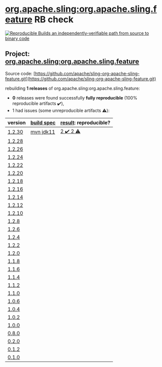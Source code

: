 [org.apache.sling:org.apache.sling.feature](https://search.maven.org/artifact/org.apache.sling/org.apache.sling.feature/) RB check
=======

[![Reproducible Builds](https://reproducible-builds.org/images/logos/rb.svg) an independently-verifiable path from source to binary code](https://reproducible-builds.org/)

## Project: [org.apache.sling:org.apache.sling.feature](https://search.maven.org/artifact/org.apache.sling/org.apache.sling.feature/)

Source code: [https://github.com/apache/sling-org-apache-sling-feature.git](https://github.com/apache/sling-org-apache-sling-feature.git)

rebuilding **1 releases** of org.apache.sling:org.apache.sling.feature:
- **0** releases were found successfully **fully reproducible** (100% reproducible artifacts :heavy_check_mark:),
- 1 had issues (some unreproducible artifacts :warning:):

| version | [build spec](BUILDSPEC.md) | [result](https://reproducible-builds.org/docs/jvm/): reproducible? |
| -- | --------- | ------ |
| [1.2.30](https://search.maven.org/artifact/org.apache.sling/org.apache.sling.feature/1.2.30/pom) | [mvn jdk11](org.apache.sling.feature-1.2.30.buildspec) | [2 :heavy_check_mark:  2 :warning:](org.apache.sling.feature-1.2.30.buildcompare) |
| [1.2.28](https://search.maven.org/artifact/org.apache.sling/org.apache.sling.feature/1.2.28/pom) | | |
| [1.2.26](https://search.maven.org/artifact/org.apache.sling/org.apache.sling.feature/1.2.26/pom) | | |
| [1.2.24](https://search.maven.org/artifact/org.apache.sling/org.apache.sling.feature/1.2.24/pom) | | |
| [1.2.22](https://search.maven.org/artifact/org.apache.sling/org.apache.sling.feature/1.2.22/pom) | | |
| [1.2.20](https://search.maven.org/artifact/org.apache.sling/org.apache.sling.feature/1.2.20/pom) | | |
| [1.2.18](https://search.maven.org/artifact/org.apache.sling/org.apache.sling.feature/1.2.18/pom) | | |
| [1.2.16](https://search.maven.org/artifact/org.apache.sling/org.apache.sling.feature/1.2.16/pom) | | |
| [1.2.14](https://search.maven.org/artifact/org.apache.sling/org.apache.sling.feature/1.2.14/pom) | | |
| [1.2.12](https://search.maven.org/artifact/org.apache.sling/org.apache.sling.feature/1.2.12/pom) | | |
| [1.2.10](https://search.maven.org/artifact/org.apache.sling/org.apache.sling.feature/1.2.10/pom) | | |
| [1.2.8](https://search.maven.org/artifact/org.apache.sling/org.apache.sling.feature/1.2.8/pom) | | |
| [1.2.6](https://search.maven.org/artifact/org.apache.sling/org.apache.sling.feature/1.2.6/pom) | | |
| [1.2.4](https://search.maven.org/artifact/org.apache.sling/org.apache.sling.feature/1.2.4/pom) | | |
| [1.2.2](https://search.maven.org/artifact/org.apache.sling/org.apache.sling.feature/1.2.2/pom) | | |
| [1.2.0](https://search.maven.org/artifact/org.apache.sling/org.apache.sling.feature/1.2.0/pom) | | |
| [1.1.8](https://search.maven.org/artifact/org.apache.sling/org.apache.sling.feature/1.1.8/pom) | | |
| [1.1.6](https://search.maven.org/artifact/org.apache.sling/org.apache.sling.feature/1.1.6/pom) | | |
| [1.1.4](https://search.maven.org/artifact/org.apache.sling/org.apache.sling.feature/1.1.4/pom) | | |
| [1.1.2](https://search.maven.org/artifact/org.apache.sling/org.apache.sling.feature/1.1.2/pom) | | |
| [1.1.0](https://search.maven.org/artifact/org.apache.sling/org.apache.sling.feature/1.1.0/pom) | | |
| [1.0.6](https://search.maven.org/artifact/org.apache.sling/org.apache.sling.feature/1.0.6/pom) | | |
| [1.0.4](https://search.maven.org/artifact/org.apache.sling/org.apache.sling.feature/1.0.4/pom) | | |
| [1.0.2](https://search.maven.org/artifact/org.apache.sling/org.apache.sling.feature/1.0.2/pom) | | |
| [1.0.0](https://search.maven.org/artifact/org.apache.sling/org.apache.sling.feature/1.0.0/pom) | | |
| [0.8.0](https://search.maven.org/artifact/org.apache.sling/org.apache.sling.feature/0.8.0/pom) | | |
| [0.2.0](https://search.maven.org/artifact/org.apache.sling/org.apache.sling.feature/0.2.0/pom) | | |
| [0.1.2](https://search.maven.org/artifact/org.apache.sling/org.apache.sling.feature/0.1.2/pom) | | |
| [0.1.0](https://search.maven.org/artifact/org.apache.sling/org.apache.sling.feature/0.1.0/pom) | | |
